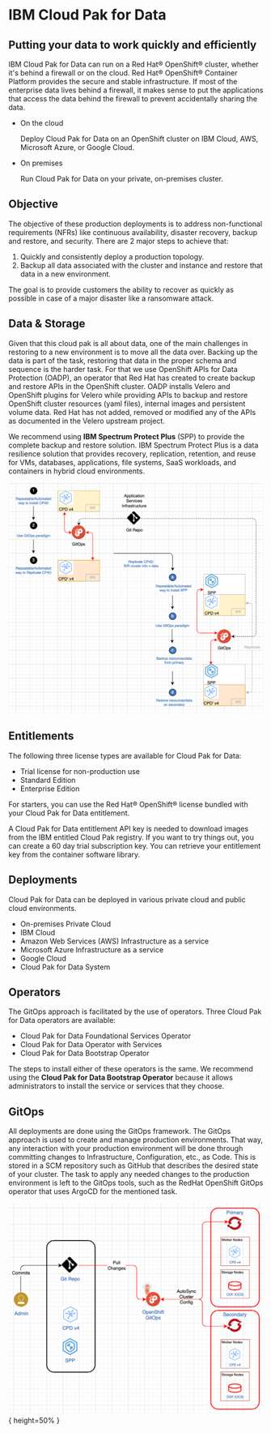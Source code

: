 # IBM Cloud Pak for Data

<!--- cSpell:ignore OADP Velero Invenio automations hyperautomation unmanaged practioners Pak Paks Quickstart qube cntk autoplay allowfullscreen -->

## Putting your data to work quickly and efficiently
IBM Cloud Pak for Data can run on a Red Hat® OpenShift® cluster, whether it's behind a firewall or on the cloud. Red Hat® OpenShift® Container Platform provides the secure and stable infrastructure. If most of the enterprise data lives behind a firewall, it makes sense to put the applications that access the data behind the firewall to prevent accidentally sharing the data.

* On the cloud
    
    Deploy Cloud Pak for Data on an OpenShift cluster on IBM Cloud, AWS, Microsoft Azure, or Google Cloud.

* On premises
    
    Run Cloud Pak for Data on your private, on-premises cluster.

## Objective
The objective of these production deployments is to address non-functional requirements (NFRs) like continuous availability, disaster recovery, backup and restore, and security. There are 2 major steps to achieve that:

1. Quickly and consistently deploy a production topology.
1. Backup all data associated with the cluster and instance and restore that data in a new environment.

The goal is to provide customers the ability to recover as quickly as possible in case of a major disaster like a ransomware attack.

## Data & Storage
Given that this cloud pak is all about data, one of the main challenges in restoring to a new environment is to move all the data over. Backing up the data is part of the task, restoring that data in the proper schema and sequence is the harder task. For that we use OpenShift APIs for Data Protection (OADP), an operator that Red Hat has created to create backup and restore APIs in the OpenShift cluster. OADP installs Velero and OpenShift plugins for Velero while providing APIs to backup and restore OpenShift cluster resources (yaml files), internal images and persistent volume data. Red Hat has not added, removed or modified any of the APIs as documented in the Velero upstream project. 

We recommend using **IBM Spectrum Protect Plus** (SPP) to provide the complete backup and restore solution. IBM Spectrum Protect Plus is a data resilience solution that provides recovery, replication, retention, and reuse for VMs, databases, applications, file systems, SaaS workloads, and containers in hybrid cloud environments.

![CP4D Overview](images/cpd_overview.png)

## Entitlements
The following three license types are available for Cloud Pak for Data:

- Trial license for non-production use
- Standard Edition
- Enterprise Edition

For starters, you can use the Red Hat® OpenShift® license bundled with your Cloud Pak for Data entitlement. 

A Cloud Pak for Data entitlement API key is needed to download images from the IBM entitled Cloud Pak registry. If you want to try things out, you can create a 60 day trial subscription key. You can retrieve your entitlement key from the container software library.

## Deployments
Cloud Pak for Data can be deployed in various private cloud and public cloud environments.

- On-premises Private Cloud
- IBM Cloud
- Amazon Web Services (AWS) Infrastructure as a service
- Microsoft Azure Infrastructure as a service
- Google Cloud
- Cloud Pak for Data System

## Operators
The GitOps approach is facilitated by the use of operators. Three Cloud Pak for Data operators are available:

- Cloud Pak for Data Foundational Services Operator
- Cloud Pak for Data Operator with Services
- Cloud Pak for Data Bootstrap Operator

The steps to install either of these operators is the same. We recommend using the **Cloud Pak for Data Bootstrap Operator** because it allows administrators to install the service or services that they choose.

## GitOps
All deployments are done using the GitOps framework. The GitOps approach is used to create and manage production environments. That way, any interaction with your production environment will be done through committing changes to Infrastructure, Configuration, etc., as Code. This is stored in a SCM repository such as GitHub that describes the desired state of your cluster. The task to apply any needed changes to the production environment is left to the GitOps tools, such as the RedHat OpenShift GitOps operator that uses ArgoCD for the mentioned task.

![GitOps](images/cpd_gitops.png){ height=50% }